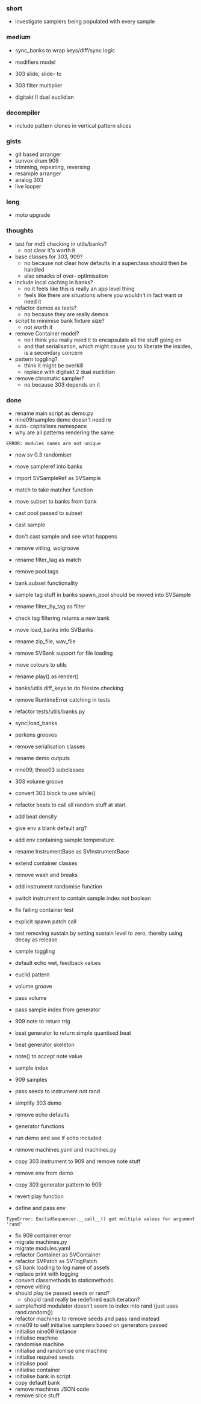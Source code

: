 ### short

- investigate samplers being populated with every sample

### medium

- sync_banks to wrap keys/diff/sync logic

- modifiers model

- 303 slide, slide- to
- 303 filter multiplier

- digitakt II dual euclidian

### decompiler

- include pattern clones in vertical pattern slices

### gists 

- git based arranger
- sunvox drum 909
- trimming, repeating, reversing 
- resample arranger
- analog 303
- live looper

### long

- moto upgrade

### thoughts

- test for md5 checking in utils/banks?
  - not clear it's worth it
- base classes for 303, 909?
  - no because not clear how defaults in a superclass should then be handled
  - also smacks of over- optimisation
- include local caching in banks?
  - no it feels like this is really an app level thing
  - feels like there are situations where you wouldn't in fact want or need it
- refactor demos as tests?
  - no because they are really demos
- script to minimise bank fixture size?
  - not worth it
- remove Container model?
  - no I think you really need it to encapsulate all the stuff going on
  - and that serialisation, which might cause you to liberate the insides, is a secondary concern
- pattern toggling?
  - think it might be overkill
  - replace with digitakt 2 dual euclidian
- remove chromatic sampler?
  - no because 303 depends on it

### done

- rename main script as demo.py
- nine09/samples demo doesn't need re
- auto- capitalises namespace
- why are all patterns rendering the same

```
ERROR: modules names are not unique
```

- new sv 0.3 randomiser 
- move sampleref into banks
- import SVSampleRef as SVSample
- match to take matcher function
- move subset to banks from bank
- cast pool passed to subset
- cast sample
- don't cast sample and see what happens
- remove vitling, wolgroove
- rename filter_tag as match
- remove pool.tags
- bank.subset functionality
- sample tag stuff in banks spawn_pool should be moved into SVSample
- rename filter_by_tag as filter
- check tag filtering returns a new bank
- move load_banks into SVBanks
- rename zip_file, wav_file
- remove SVBank support for file loading
- move colours to utils
- rename play() as render()
- banks/utils diff_keys to do filesize checking
- remove RuntimeError catching in tests
- refactor tests/utils/banks.py
- sync|load_banks
- perkons grooves
- remove serialisation classes
- rename demo outputs
- nine09, three03 subclasses
- 303 volume groove
- convert 303 block to use while()
- refactor beats to call all random stuff at start
- add beat density
- give env a blank default arg?
- add env containing sample temperature
- rename InstrumentBase as SVInstrumentBase
- extend container classes
- remove wash and breaks
- add instrument randomise function
- switch instrument to contain sample index not boolean
- fix failing container test
- explicit spawn patch call
- test removing sustain by setting sustain level to zero, thereby using decay as release

- sample toggling
- default echo wet, feedback values
- euclid pattern
- volume groove
- pass volume
- pass sample index from generator
- 909 note to return trig
- beat generator to return simple quantised beat
- beat generator skeleton
- note() to accept note value
- sample index
- 909 samples
- pass seeds to instrument not rand
- simplify 303 demo
- remove echo defaults
- generator functions
- run demo and see if echo included
- remove machines.yaml and machines.py
- copy 303 instrument to 909 and remove note stuff
- remove env from demo
- copy 303 generator pattern to 909
- revert play function
- define and pass env

```
TypeError: EuclidSequencer.__call__() got multiple values for argument 'rand'
```

- fix 909 container error
- migrate machines.py
- migrate modules.yaml
- refactor Container as SVContainer
- refactor SVPatch as SVTrigPatch
- s3 bank loading to log name of assets
- replace print with logging
- convert classmethods to staticmethods
- remove vitling
- should play be passed seeds or rand? 
  - should rand really be redefined each iteration?
- sample/hold modulator doesn't seem to index into rand (just uses rand.random())
- refactor machines to remove seeds and pass rand instead
- nine09 to self initialise samplers based on generators passed
- initialise nine09 instance
- initialise machine
- randomise machine
- initialise and randomise one machine 
- initialise required seeds 
- initialise pool 
- initialise container
- initialise bank in script
- copy default bank
- remove machines JSON code
- remove slice stuff


